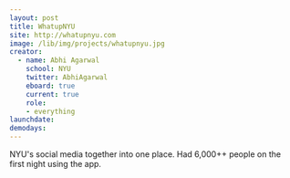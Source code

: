 ```yaml
---
layout: post
title: WhatupNYU
site: http://whatupnyu.com
image: /lib/img/projects/whatupnyu.jpg
creator:
  - name: Abhi Agarwal
    school: NYU
    twitter: AbhiAgarwal
    eboard: true
    current: true
    role:
    - everything
launchdate:
demodays:
---
```

NYU's social media together into one place. Had 6,000++ people on the first night using the app.
